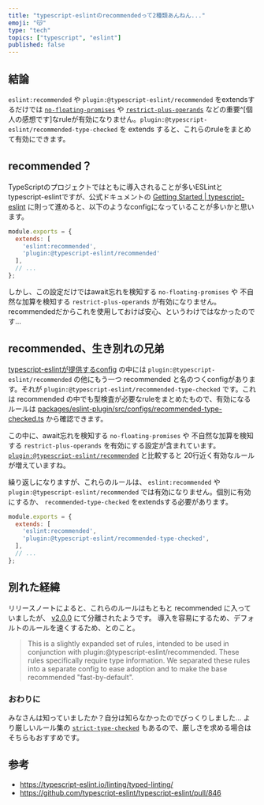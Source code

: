 ```yaml
---
title: "typescript-eslintのrecommendedって2種類あんねん..."
emoji: "😽"
type: "tech"
topics: ["typescript", "eslint"]
published: false
---
```


## 結論

`eslint:recommended` や `plugin:@typescript-eslint/recommended` をextendsするだけでは [`no-floating-promises`](https://typescript-eslint.io/rules/no-floating-promises/) や [`restrict-plus-operands`](https://typescript-eslint.io/rules/restrict-plus-operands/) などの重要^[個人の感想です]なruleが有効になりません。`plugin:@typescript-eslint/recommended-type-checked` を extends すると、これらのruleをまとめて有効にできます。

## recommended？

TypeScriptのプロジェクトではともに導入されることが多いESLintとtypescript-eslintですが、公式ドキュメントの [Getting Started | typescript-eslint](https://typescript-eslint.io/getting-started) に則って進めると、以下のようなconfigになっていることが多いかと思います。

```js
module.exports = {
  extends: [
    'eslint:recommended',
    'plugin:@typescript-eslint/recommended'
  ],
  // ...
};
```

しかし、この設定だけではawait忘れを検知する `no-floating-promises` や 不自然な加算を検知する `restrict-plus-operands` が有効になりません。recommendedだからこれを使用しておけば安心、というわけではなかったのです...

## recommended、生き別れの兄弟

[typescript-eslintが提供するconfig](https://github.com/typescript-eslint/typescript-eslint/tree/main/packages/eslint-plugin/src/configs) の中には `plugin:@typescript-eslint/recommended` の他にもう一つ recommended と名のつくconfigがあります。それが `plugin:@typescript-eslint/recommended-type-checked` です。これは recommended の中でも型検査が必要なruleをまとめたもので、有効になるルールは [packages/eslint-plugin/src/configs/recommended-type-checked.ts](https://github.com/typescript-eslint/typescript-eslint/blob/main/packages/eslint-plugin/src/configs/recommended-type-checked.ts) から確認できます。

この中に、await忘れを検知する `no-floating-promises` や 不自然な加算を検知する `restrict-plus-operands` を有効にする設定が含まれています。[`plugin:@typescript-eslint/recommended`](https://github.com/typescript-eslint/typescript-eslint/blob/d948dc4a21ad8e15eec152c0cf2fdda819ea4a3a/packages/eslint-plugin/src/configs/recommended.ts#L11-L30) と比較すると 20行近く有効なルールが増えていますね。

繰り返しになりますが、これらのルールは、 `eslint:recommended` や `plugin:@typescript-eslint/recommended` では有効になりません。個別に有効にするか、 `recommended-type-checked` をextendsする必要があります。

```js
module.exports = {
  extends: [
    'eslint:recommended',
    'plugin:@typescript-eslint/recommended-type-checked',
  ],
  // ...
};
```

## 別れた経緯

リリースノートによると、これらのルールはもともと recommended に入っていましたが、 [v2.0.0](https://github.com/typescript-eslint/typescript-eslint/releases/tag/v2.0.0) にて分離されたようです。 導入を容易にするため、デフォルトのルールを速くするため、とのこと。

> This is a slightly expanded set of rules, intended to be used in conjunction with plugin:@typescript-eslint/recommended. These rules specifically require type information. We separated these rules into a separate config to ease adoption and to make the base recommended "fast-by-default".


### おわりに

みなさんは知っていましたか？自分は知らなかったのでびっくりしました... より厳しいルール集の [`strict-type-checked`](https://github.com/typescript-eslint/typescript-eslint/blob/main/packages/eslint-plugin/src/configs/strict-type-checked.ts) もあるので、厳しさを求める場合はそちらもおすすめです。

## 参考

- https://typescript-eslint.io/linting/typed-linting/
- https://github.com/typescript-eslint/typescript-eslint/pull/846
